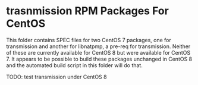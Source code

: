 #  trasnmission RPM Packages For CentOS

This folder contains SPEC files for two CentOS 7 packages, one for
transmission and another for libnatpmp, a pre-req for transmission.
Neither of these are currently available for CentOS 8 but were available
for CentOS 7.  It appears to be possible to build these packages 
unchanged in CentOS 8 and the automated build script in this folder will
do that.

TODO: test transmission under CentOS 8
